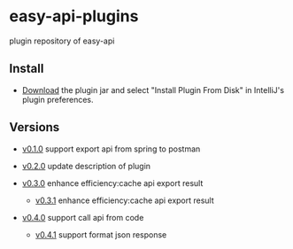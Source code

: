 # easy-api-plugins
plugin repository of easy-api

## Install

- [Download](https://github.com/tangcent/easy-api-plugins/raw/master/idea/easy-api.jar) the plugin jar and select "Install Plugin From Disk" in IntelliJ's plugin preferences.

## Versions

- [v0.1.0](https://github.com/tangcent/easy-api-plugins/raw/master/idea/easy-api.0.1.0.jar) support export api from spring to postman

- [v0.2.0](https://github.com/tangcent/easy-api-plugins/raw/master/idea/easy-api.0.2.0.jar) update description of plugin

- [v0.3.0](https://github.com/tangcent/easy-api-plugins/raw/master/idea/easy-api.0.3.0.jar) enhance efficiency:cache api export result

    - [v0.3.1](https://github.com/tangcent/easy-api-plugins/raw/master/idea/easy-api.0.3.1.jar) enhance efficiency:cache api export result

- [v0.4.0](https://github.com/tangcent/easy-api-plugins/raw/master/idea/easy-api.0.4.0.jar) support call api from code

    - [v0.4.1](https://github.com/tangcent/easy-api-plugins/raw/master/idea/easy-api.0.4.1.jar) support format json response
